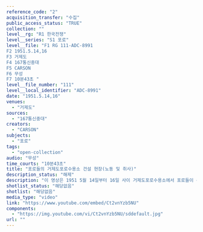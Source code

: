 ```yaml
---
reference_code: "2"
acquisition_transfer: "수집"
public_access_status: "TRUE"
collection: ""
level__rg: "R1 한국전쟁"
level__series: "S1 포로"
level__file: "F1 RG 111-ADC-8991
F2 1951.5.14,16
F3 거제도 
F4 167통신중대 
F5 CARSON
F6 무성 
F7 10분43초 "
level__file_number: "111"
level__local_identifier: "ADC-8991"
date: "1951.5.14,16"
venues: 
  - "거제도"
sources: 
  - "167통신중대"
creators: 
  - "CARSON"
subjects: 
  - "포로"
tags: 
  - "open-collection"
audio: "무성"
time_courts: "10분43초"
title: "포로들의 거제도포로수용소 건설 현장(노동 및 취사)"
description_status: "해제"
description: "이 영상은 1951 5월 14일부터 16일 사이 거제도포로수용소에서 포로들이 수용소 일대를 건설하는 장면으로 구성되어 있다."
shotlist_status: "해당없음"
shotlist: "해당없음"
media_type: "video"
link: "https://www.youtube.com/embed/Ct2vnYzb5NU"
components: 
  - "https://img.youtube.com/vi/Ct2vnYzb5NU/sddefault.jpg"
url: ""
---
```

